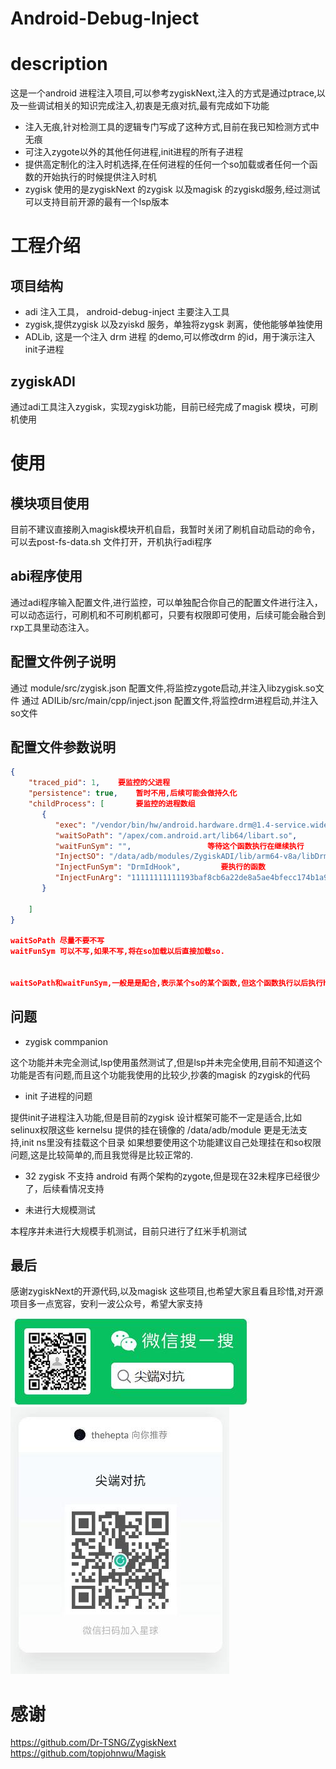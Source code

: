 # Android-Debug-Inject

# description

这是一个android 进程注入项目,可以参考zygiskNext,注入的方式是通过ptrace,以及一些调试相关的知识完成注入,初衷是无痕对抗,最有完成如下功能
+ 注入无痕,针对检测工具的逻辑专门写成了这种方式,目前在我已知检测方式中无痕
+ 可注入zygote以外的其他任何进程,init进程的所有子进程
+ 提供高定制化的注入时机选择,在任何进程的任何一个so加载或者任何一个函数的开始执行的时候提供注入时机
+ zygisk 使用的是zygiskNext 的zygisk 以及magisk 的zygiskd服务,经过测试可以支持目前开源的最有一个lsp版本

# 工程介绍

## 项目结构
+ adi 注入工具，  android-debug-inject 主要注入工具
+ zygisk,提供zygisk 以及zyiskd 服务，单独将zygsk 剥离，使他能够单独使用
+ ADLib, 这是一个注入 drm 进程 的demo,可以修改drm 的id，用于演示注入init子进程

## zygiskADI

通过adi工具注入zygisk，实现zygisk功能，目前已经完成了magisk 模块，可刷机使用


# 使用


## 模块项目使用

目前不建议直接刷入magisk模块开机自启，我暂时关闭了刷机自动启动的命令，可以去post-fs-data.sh 文件打开，开机执行adi程序

## abi程序使用
通过adi程序输入配置文件,进行监控，可以单独配合你自己的配置文件进行注入，可以动态运行，可刷机和不可刷机都可，只要有权限即可使用，后续可能会融合到rxp工具里动态注入。

## 配置文件例子说明
通过 module/src/zygisk.json 配置文件,将监控zygote启动,并注入libzygisk.so文件
通过 ADILib/src/main/cpp/inject.json 配置文件,将监控drm进程启动,并注入so文件

## 配置文件参数说明

```json
{  
    "traced_pid": 1,    要监控的父进程
    "persistence": true,    暂时不用,后续可能会做持久化
    "childProcess": [       要监控的进程数组
       {  
          "exec": "/vendor/bin/hw/android.hardware.drm@1.4-service.widevine",    监控的进程exec文件名字
          "waitSoPath": "/apex/com.android.art/lib64/libart.so",                 等待这个so加载在继续执行
          "waitFunSym": "",                 等待这个函数执行在继续执行 
          "InjectSO": "/data/adb/modules/ZygiskADI/lib/arm64-v8a/libDrmHook.so",  要加载的so文件
          "InjectFunSym": "DrmIdHook",         要执行的函数
          "InjectFunArg": "11111111111193baf8cb6a22de8a5ae4bfecc174b1a9405dc71b8b3fac1c734f"    函数参数,目前只支持一个,会传入第二个参数,第一个为so的handle
       }  
  
    ]  
}

waitSoPath 尽量不要不写
waitFunSym 可以不写,如果不写,将在so加载以后直接加载so.


waitSoPath和waitFunSym,一般是是配合,表示某个so的某个函数,但这个函数执行以后执行hook代码

```




## 问题
+ zygisk commpanion 

这个功能并未完全测试,lsp使用虽然测试了,但是lsp并未完全使用,目前不知道这个功能是否有问题,而且这个功能我使用的比较少,抄袭的magisk 的zygisk的代码

+ init 子进程的问题

提供init子进程注入功能,但是目前的zygisk 设计框架可能不一定是适合,比如selinux权限这些
kernelsu 提供的挂在镜像的 /data/adb/module 更是无法支持,init ns里没有挂载这个目录
如果想要使用这个功能建议自己处理挂在和so权限问题,这是比较简单的,而且我觉得是比较正常的.

+ 32 zygisk 不支持
android 有两个架构的zygote,但是现在32未程序已经很少了，后续看情况支持

+ 未进行大规模测试

本程序并未进行大规模手机测试，目前只进行了红米手机测试



## 最后
感谢zygiskNext的开源代码,以及magisk 这些项目,也希望大家且看且珍惜,对开源项目多一点宽容，安利一波公众号，希望大家支持

![输入图片说明](doc/images/wx.jpg)
![输入图片说明](doc/images/start.jpg)




 #  感谢
https://github.com/Dr-TSNG/ZygiskNext
https://github.com/topjohnwu/Magisk